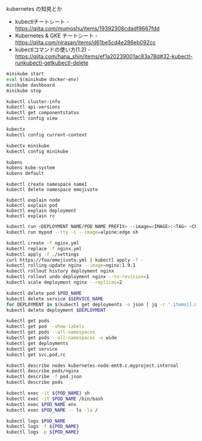 kubernetes の知見とか

* kubectlチートシート - https://qiita.com/mumoshu/items/19392308cdadf8667fdd
* Kubernetes & GKE チートシート - https://qiita.com/nirasan/items/d61be5cd4e286eb092cc
* kubectlコマンドの使い方(1.2) - https://qiita.com/hana_shin/items/ef1a20239001ac83a78d#32-kubectl-runkubectl-getkubectl-delete

```bash
minikube start
eval $(minikube docker-env)
minikube dashboard
minikube stop
```

```bash
kubectl cluster-info
kubectl api-versions
kubectl get componentstatus
kubectl config view
```

```bash
kubectx
kubectl config current-context

kubectx minikube
kubectl config minikube
```

```bash
kubens
kubens kube-system
kubens default
```

```
kubectl create namespace name1
kubectl delete namespace emojivoto
```

```
kubectl explain node
kubectl explain pod
kubectl explain deployment
kubectl explain rc
```

```bash
kubectl run <DEPLOYMENT NAME/POD NAME PREFIX> --image=<IMAGE>:<TAG> <CMD>
kubectl run mypod --tty -i --image=alpine:edge sh
```


```bash
kubectl create -f nginx.yml
kubectl replace -f nginx.yml
kubectl apply -f ./settings
curl https://foo/emojivoto.yml | kubectl apply -f -
kubectl rolling-update nginx --image=nginx:1.9.1
kubectl rollout history deployment nginx
kubectl rollout undo deployment nginx --to-revision=1
kubectl scale deployment nginx --replicas=2
```

```bash
kubectl delete pod $POD_NAME
kubectl delete service $SERVICE_NAME
for DEPLOYMENT in $(kubectl get deployments -o json | jq -r '.items[].metadata.name'); do kubectl delete deployment  $DEPLOYMENT; done
kubectl delete deployment $DEPLOYMENT
```

```bash
kubectl get pods
kubectl get pod --show-labels
kubectl get pods --all-namespaces
kubectl get pods --all-namespaces -o wide
kubectl get deployments
kubectl get service
kubectl get svc,pod,rc
```

```bash
kubectl describe nodes kubernetes-node-emt8.c.myproject.internal
kubectl describe pods/nginx
kubectl describe -f pod.json
kubectl describe pods
```

```bash
kubectl exec -it ${POD_NAME} sh
kubectl exec -it $POD_NAME /bin/bash
kubectl exec $POD_NAME env
kubectl exec $POD_NAME -- ls -la /
```

```bash
kubectl logs $POD_NAME
kubectl logs -f ${POD_NAME}
kubectl logs -p ${POD_NAME}
```


